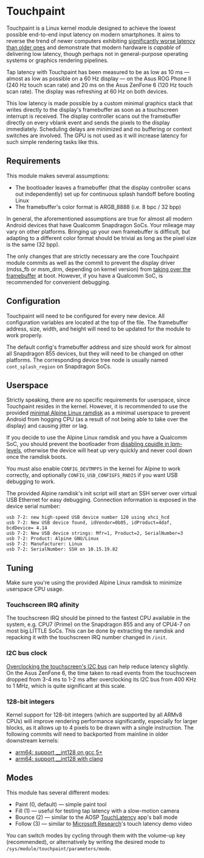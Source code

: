 # Touchpaint

Touchpaint is a Linux kernel module designed to achieve the lowest possible end-to-end input latency on modern smartphones. It aims to reverse the trend of newer computers exhibiting [significantly worse latency than older ones](https://danluu.com/input-lag/) and demonstrate that modern hardware is *capable* of delivering low latency, though perhaps not in general-purpose operating systems or graphics rendering pipelines.

Tap latency with Touchpaint has been measured to be as low as 10 ms — almost as low as possible on a 60 Hz display — on the Asus ROG Phone II (240 Hz touch scan rate) and 20 ms on the Asus ZenFone 6 (120 Hz touch scan rate). The display was refreshing at 60 Hz on both devices.

This low latency is made possible by a custom minimal graphics stack that writes directly to the display's framebuffer as soon as a touchscreen interrupt is received. The display controller scans out the framebuffer directly on every vblank event and sends the pixels to the display immediately. Scheduling delays are minimized and no buffering or context switches are involved. The GPU is not used as it will increase latency for such simple rendering tasks like this.

## Requirements

This module makes several assumptions:

- The bootloader leaves a framebuffer (that the display controller scans out independently) set up for continuous splash handoff before booting Linux
- The framebuffer's color format is ARGB_8888 (i.e. 8 bpc / 32 bpp)

In general, the aforementioned assumptions are true for almost all modern Android devices that have Qualcomm Snapdragon SoCs. Your mileage may vary on other platforms. Bringing up your own framebuffer is difficult, but adapting to a different color format should be trivial as long as the pixel size is the same (32 bpp).

The only changes that are strictly necessary are the core Touchpaint module commits as well as the commit to prevent the display driver (mdss_fb or msm_drm, depending on kernel version) from [taking over the framebuffer](https://github.com/kdrag0n/touchpaint/commit/eeee8bf9a705) at boot. However, if you have a Qualcomm SoC, is recommended for convenient debugging.

## Configuration

Touchpaint will need to be configured for every new device. All configuration variables are located at the top of the file. The framebuffer address, size, width, and height will need to be updated for the module to work properly.

The default config's framebuffer address and size should work for almost all Snapdragon 855 devices, but they will need to be changed on other platforms. The corresponding device tree node is usually named `cont_splash_region` on Snapdragon SoCs.

## Userspace

Strictly speaking, there are no specific requirements for userspace, since Touchpaint resides in the kernel. However, it is recommended to use the provided [minimal Alpine Linux ramdisk](https://github.com/kdrag0n/touchpaint/blob/master/ramdisk/alpine-rd.cpio.gz) as a minimal userspace to prevent Android from hogging CPU (as a result of not being able to take over the display) and causing jitter or lag.

If you decide to use the Alpine Linux ramdisk and you have a Qualcomm SoC, you should prevent the bootloader from [disabling cpuidle in lpm-levels](https://github.com/kdrag0n/touchpaint/commit/1eedf30258fd), otherwise the device will heat up very quickly and never cool down once the ramdisk boots.

You must also enable `CONFIG_DEVTMPFS` in the kernel for Alpine to work correctly, and optionally `CONFIG_USB_CONFIGFS_RNDIS` if you want USB debugging to work.

The provided Alpine ramdisk's init script will start an SSH server over virtual USB Ethernet for easy debugging. Connection information is exposed in the device serial number:

```
usb 7-2: new high-speed USB device number 120 using xhci_hcd
usb 7-2: New USB device found, idVendor=0b05, idProduct=4daf, bcdDevice= 4.14
usb 7-2: New USB device strings: Mfr=1, Product=2, SerialNumber=3
usb 7-2: Product: Alpine GNU/Linux
usb 7-2: Manufacturer: Linux
usb 7-2: SerialNumber: SSH on 10.15.19.82
```

## Tuning

Make sure you're using the provided Alpine Linux ramdisk to minimize userspace CPU usage.

### Touchscreen IRQ afinity

The touchscreen IRQ should be pinned to the fastest CPU available in the system, e.g. CPU7 (Prime) on the Snapdragon 855 and any of CPU4-7 on most big.LITTLE SoCs. This can be done by extracting the ramdisk and repacking it with the touchscreen IRQ number changed in `/init`.

### I2C bus clock

[Overclocking the touchscreen's I2C bus](https://github.com/kdrag0n/touchpaint/commit/e016b1e03bd1) can help reduce latency slightly. On the Asus ZenFone 6, the time taken to read events from the touchscreen dropped from 3-4 ms to 1-2 ms after overclocking its I2C bus from 400 KHz to 1 MHz, which is quite significant at this scale.

### 128-bit integers

Kernel support for 128-bit integers (which are supported by all ARMv8 CPUs) will improve rendering performance significantly, especially for larger blocks, as it allows up to 4 pixels to be drawn with a single instruction. The following commits will need to backported from mainline in older downstream kernels:

- [arm64: support __int128 on gcc 5+](https://github.com/torvalds/linux/commit/fb8722735f50)
- [arm64: support __int128 with clang](https://github.com/torvalds/linux/commit/ad40bdafb495)

## Modes

This module has several different modes:

- Paint (0, default) — simple paint tool
- Fill (1) — useful for testing tap latency with a slow-motion camera
- Bounce (2) — similar to the AOSP [TouchLatency](https://android.googlesource.com/platform/frameworks/base/+/refs/tags/android-10.0.0_r40/tests/TouchLatency/) app's ball mode
- Follow (3) — similar to [Microsoft Research](https://www.youtube.com/watch?v=vOvQCPLkPt4)'s touch latency demo video

You can switch modes by cycling through them with the volume-up key (recommended), or alternatively by writing the desired mode to `/sys/module/touchpaint/parameters/mode`.
